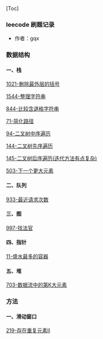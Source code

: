 [Toc]

### leecode  刷题记录 

* 作者：gqx
### 数据结构

#### 一、栈

[1021-删除最外层的括号](https://github.com/1741493004/leecode/blob/main/数据结构/栈/1021.删除最外层的括号.md)

[1544-整理字符串](https://github.com/1741493004/leecode/blob/main/数据结构/栈/1544.整理字符串.md)

[844-比较含退格字符串](https://github.com/1741493004/leecode/blob/main/数据结构/栈/844.比较含退格的字符串.md)

[71-简化路径](https://github.com/1741493004/leecode/blob/main/数据结构/栈/71.简化路径.md)

[94-二叉树中序遍历](https://github.com/1741493004/leecode/blob/main/数据结构/栈/94.二叉树的中序遍历.md)

[144-二叉树先序遍历](https://github.com/1741493004/leecode/blob/main/数据结构/栈/144.二叉树的先序遍历.md)

[145-二叉树后序遍历(迭代方法有点复杂)](https://github.com/1741493004/leecode/blob/main/数据结构/栈/145.二叉树的后序遍历.md)

[503-下一个更大元素](https://github.com/1741493004/leecode/blob/main/数据结构/栈/503.下一个更大元素II.md)
#### 二、队列
[933-最近请求次数](https://github.com/1741493004/leecode/blob/main/数据结构/队列/933.最近的请求次数.md)
#### 三、图
[997-找法官](https://github.com/1741493004/leecode/blob/main/数据结构/图/997.找到小镇的法官.md)

#### 四、指针
[11-盛水最多的容器](https://github.com/1741493004/leecode/blob/main/数据结构/指针/11.最大盛水的容器.md)

#### 五、堆
[703-数据流中的第K大元素](https://github.com/1741493004/leecode/blob/main/数据结构/堆/703.数据流中的第K大元素.md)


### 方法
#### 一、滑动窗口
[219-存在重复元素II](https://github.com/1741493004/leecode/blob/main/方法/1.滑动窗口求最小差值/219.存在重复元素II.md)


